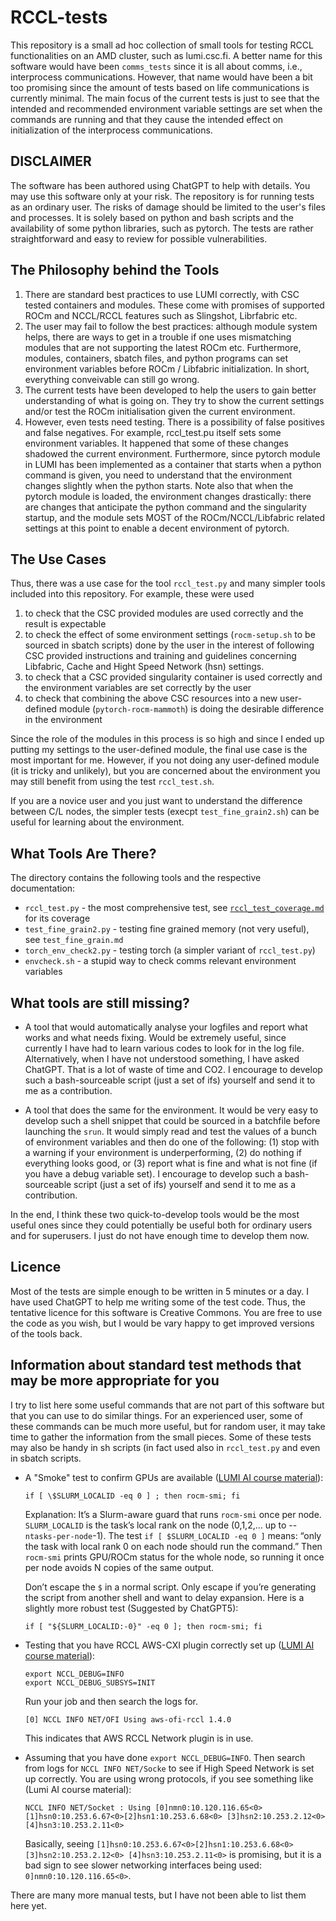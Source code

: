 # RCCL-tests

This repository is a small ad hoc collection of small tools for testing RCCL functionalities on an AMD cluster, such as lumi.csc.fi.
A better name for this software would have been `comms_tests` since it is all about comms, i.e., interprocess communications.  However, that name would have been a bit too promising since the amount of tests based on life communications is currently minimal.  The main focus of the current tests is just to see that the intended and recommended environment variable settings are set when the commands are running and that they cause the intended effect on initialization of the interprocess communications.

## DISCLAIMER

The software has been authored using ChatGPT to help with details.  You may use this software only at your risk.  The repository is for running tests as an ordinary user.  The risks of damage should be limited to the user's files and processes.  It is solely based on python and bash scripts and the availability of some python libraries, such as pytorch.  The tests are rather straightforward and easy to review for possible vulnerabilities.  

## The Philosophy behind the Tools

1. There are standard best practices to use LUMI correctly, with CSC tested containers and modules.  These come with promises of supported ROCm and NCCL/RCCL features such as Slingshot, Librfabric etc.  
2. The user may fail to follow the best practices: although module system helps, there are ways to get in a trouble if one uses mismatching modules that are not supporting the latest ROCm etc.  Furthermore, modules, containers, sbatch files, and python programs can set environment variables before ROCm / Libfabric initialization.  In short, everything conveivable can still go wrong.
3. The current tests have been developed to help the users to gain better understanding of what is going on.  They try to show the current settings and/or test the ROCm initialisation given the current environment.
4. However, even tests need testing.  There is a possibility of false positives and false negatives.  For example, rccl_test.pu itself sets some environment variables.  It happened that some of these changes shadowed the current environment.   Furthermore, since pytorch module in LUMI has been implemented as a container that starts when a python command is given, you need to understand that the environment changes slightly when the python starts.  Note also that when the pytorch module is loaded, the environment changes drastically:  there are changes that anticipate the python command and the singularity startup, and the module sets MOST of the ROCm/NCCL/Libfabric related settings at this point to enable a decent environment of pytorch.

## The Use Cases 
Thus, there was a use case for the tool `rccl_test.py` and many simpler tools included into this repository.  For example, these were used
1. to check that the CSC provided modules are used correctly and the result is expectable
2. to check the effect of some environment settings (`rocm-setup.sh` to be sourced in sbatch scripts) done by the user in the interest of following CSC provided instructions and training and guidelines concerning Libfabric, Cache and Hight Speed Network (hsn) settings.
3. to check that a CSC provided singularity container is used correctly and the environment variables are set correctly by the user
4. to check that combining the above CSC resources into a new user-defined module (`pytorch-rocm-mammoth`) is doing the desirable difference in the environment

Since the role of the modules in this process is so high and since I ended up putting my settings to the user-defined module, the final use case is the most important for me.  However, if you not doing any user-defined module (it is tricky and unlikely), but you are concerned about the environment you may still benefit from using the test `rccl_test.sh`.

If you are a novice user and you just want to understand the difference between C/L nodes, the simpler tests (execpt `test_fine_grain2.sh`) can be useful for learning about the environment.

## What Tools Are There?
The directory contains the following tools and the respective documentation:

- `rccl_test.py` - the most comprehensive test, see [`rccl_test_coverage.md`](rccl_test_coverage.md) for its coverage
- `test_fine_grain2.py` - testing fine grained memory (not very useful), see `test_fine_grain.md`
- `torch_env_check2.py` - testing torch (a simpler variant of `rccl_test.py`)
- `envcheck.sh` - a stupid way to check comms relevant environment variables

## What tools are still missing?

- A tool that would automatically analyse your logfiles and report what works and what needs fixing.  Would be extremely useful, since currently I have had to learn various codes to look for in the log file.  Alternatively, when I have not understood something, I have asked ChatGPT.  That is a lot of waste of time and CO2.  I encourage to develop such a bash-sourceable script (just a set of ifs) yourself and send it to me as a contribution.
  
- A tool that does the same for the environment.  It would be very easy to develop such a shell snippet that could be sourced in a batchfile before launching the `srun`.  It would simply read and test the values of a bunch of environment variables and then do one of the following: (1) stop with a warning if your environment is underperforming, (2) do nothing if everything looks good, or (3) report what is fine and what is not fine (if you have a debug variable set).  I encourage to develop such a bash-sourceable script (just a set of ifs) yourself and send it to me as a contribution.

In the end, I think these two quick-to-develop tools would be the most useful ones since they could potentially be useful both for ordinary users and for superusers.  I just do not have enough time to develop them now.

## Licence
Most of the tests are simple enough to be written in 5 minutes or a day.  I have used ChatGPT to help me writing some of the test code.  Thus, the tentative licence for this software is Creative Commons.  You are free to use the code as you wish, but I would be vary happy to get improved versions of the tools back.

## Information about standard test methods that may be more appropriate for you
I try to list here some useful commands that are not part of this software but that you can use to do similar things.  For an experienced user, some of these commands can be much more useful, but for random user, it may take time to gather the information from the small pieces.  Some of these tests may also be handy in sh scripts (in fact used also in `rccl_test.py` and even in sbatch scripts.  

- A "Smoke" test to confirm GPUs are available ([LUMI AI course material](https://462000265.lumidata.eu/ai-20250204/files/LUMI-ai-20250204-09-Extreme_scale_AI.pdf)):
  ```
  if [ \$SLURM_LOCALID -eq 0 ] ; then rocm-smi; fi
  ```
  Explanation:  It’s a Slurm-aware guard that runs `rocm-smi` once per node.  `SLURM_LOCALID` is the task’s local rank on the node (0,1,2,… up to --`ntasks-per-node`-1).  The test `if [ $SLURM_LOCALID -eq 0 ]` means: “only the task with local rank 0 on each node should run the command.”  Then `rocm-smi` prints GPU/ROCm status for the whole node, so running it once per node avoids N copies of the same output.

  Don’t escape the `$` in a normal script. Only escape if you’re generating the script from another shell and want to delay expansion.  Here is a slightly more robust test (Suggested by ChatGPT5):
  ```
  if [ "${SLURM_LOCALID:-0}" -eq 0 ]; then rocm-smi; fi
  ```
  
- Testing that you have RCCL AWS-CXI plugin correctly set up ([LUMI AI course material](https://462000265.lumidata.eu/ai-20250204/files/LUMI-ai-20250204-09-Extreme_scale_AI.pdf)):
  ```
  export NCCL_DEBUG=INFO
  export NCCL_DEBUG_SUBSYS=INIT
  ```
  Run your job and then search the logs for.
  ```
  [0] NCCL INFO NET/OFI Using aws-ofi-rccl 1.4.0
  ```
  This indicates that AWS RCCL Network plugin is in use.  

- Assuming that you have done `export NCCL_DEBUG=INFO`.  Then search from logs for `NCCL INFO NET/Socke` to see if High Speed Network is set up correctly.  You are using wrong protocols, if you see something like (Lumi AI course material):
  ```
  NCCL INFO NET/Socket : Using [0]nmn0:10.120.116.65<0> [1]hsn0:10.253.6.67<0>[2]hsn1:10.253.6.68<0> [3]hsn2:10.253.2.12<0> [4]hsn3:10.253.2.11<0>
  ```
  Basically, seeing `[1]hsn0:10.253.6.67<0>[2]hsn1:10.253.6.68<0> [3]hsn2:10.253.2.12<0> [4]hsn3:10.253.2.11<0>` is promising, but it is a bad sign to see slower networking interfaces being used: `0]nmn0:10.120.116.65<0>`.


There are many more manual tests, but I have not been able to list them here yet.
